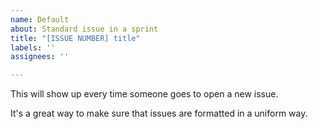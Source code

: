 ```yaml
---
name: Default
about: Standard issue in a sprint
title: "[ISSUE NUMBER] title"
labels: ''
assignees: ''

---
```


This will show up every time someone goes to open a new issue.

It's a great way to make sure that issues are formatted in a uniform way.
